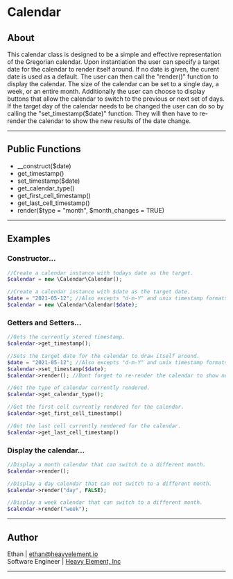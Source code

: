 # Calendar
## About
This calendar class is designed to be a simple and effective representation of the
Gregorian calendar. Upon instantiation the user can specify a target date for the
calendar to render itself around. If no date is given, the curent date is used as 
a default. The user can then call the "render()" function to display the calendar.
The size of the calendar can be set to a single day, a week, or an entire month.
Additionally the user can choose to display buttons that allow the calendar to 
switch to the previous or next set of days. If the target day of the calendar needs
to be changed the user can do so by calling the "set_timestamp($date)" function.
They will then have to re-render the calendar to show the new results of the date
change.

---

## Public Functions
* __construct($date)
* get_timestamp()
* set_timestamp($date)
* get_calendar_type()
* get_first_cell_timestamp()
* get_last_cell_timestamp()
* render($type = "month", $month_changes = TRUE)

---

## Examples
### Constructor...
```php
//Create a calendar instance with todays date as the target.
$calendar = new \Calendar\Calendar();

//Create a calendar instance with $date as the target date.
$date = "2021-05-12"; //Also excepts "d-m-Y" and unix timestamp formats.
$calendar = new \Calendar\Calendar($date);
```

### Getters and Setters...
```php
//Gets the currently stored timestamp.
$calendar->get_timestamp();

//Sets the target date for the calendar to draw itself around.
$date = "2021-05-12"; //Also excepts "d-m-Y" and unix timestamp formats.
$calendar->set_timestamp($date);
$calendar->render(); //Dont forget to re-render the calendar to show new results.

//Get the type of calendar currently rendered.
$calendar->get_calendar_type();

//Get the first cell currently rendered for the calendar.
$calendar->get_first_cell_timestamp()

//Get the last cell currently rendered for the calendar.
$calendar->get_last_cell_timestamp()
```

### Display the calendar...
```php
//Display a month calendar that can switch to a different month.
$calendar->render();

//Display a day calendar that can not switch to a different month.
$calendar->render("day", FALSE);

//Display a week calendar that can switch to a different month.
$calendar->render("week");
```

---

## Author
Ethan | <ethan@heavyelement.io><br>
Software Engineer | [Heavy Element, Inc](https://heavyelement.io/)

---